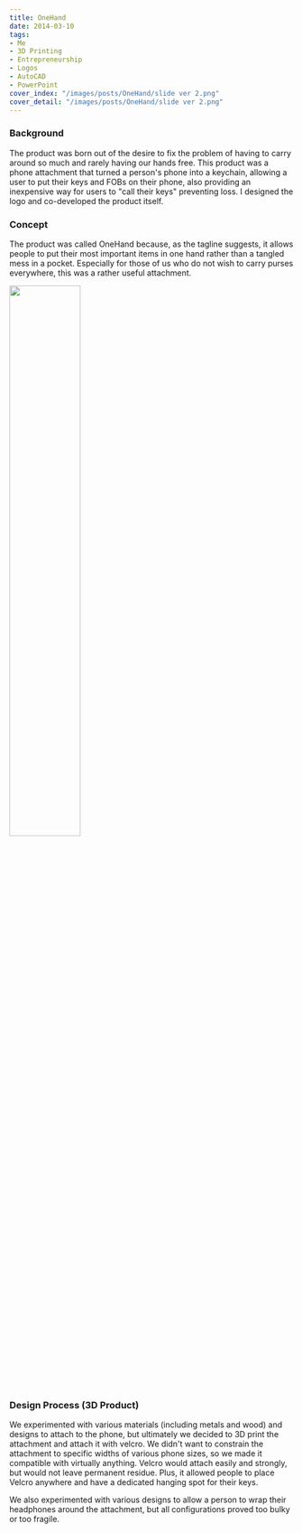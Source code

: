 ```yaml
---
title: OneHand
date: 2014-03-10
tags:
- Me
- 3D Printing
- Entrepreneurship
- Logos
- AutoCAD
- PowerPoint
cover_index: "/images/posts/OneHand/slide ver 2.png"
cover_detail: "/images/posts/OneHand/slide ver 2.png"
---
```

### Background
The product was born out of the desire to fix the problem of having to carry around so much and rarely having our hands free. This product was a phone attachment that turned a person's phone into a keychain, allowing a user to put their keys and FOBs on their phone, also providing an inexpensive way for users to "call their keys" preventing loss. I designed the logo and co-developed the product itself.

### Concept
The product was called OneHand because, as the tagline suggests, it allows people to put their most important items in one hand rather than a tangled mess in a pocket. Especially for those of us who do not wish to carry purses everywhere, this was a rather useful attachment. 

<img src="/images/posts/OneHand/Slide1.JPG" style="width: 50%">

### Design Process (3D Product)
We experimented with various materials (including metals and wood) and designs to attach to the phone, but ultimately we decided to 3D print the attachment and attach it with velcro. We didn't want to constrain the attachment to specific widths of various phone sizes, so we made it compatible with virtually anything. Velcro would attach easily and strongly, but would not leave permanent residue. Plus, it allowed people to place Velcro anywhere and have a dedicated hanging spot for their keys.

We also experimented with various designs to allow a person to wrap their headphones around the attachment, but all configurations proved too bulky or too fragile.
